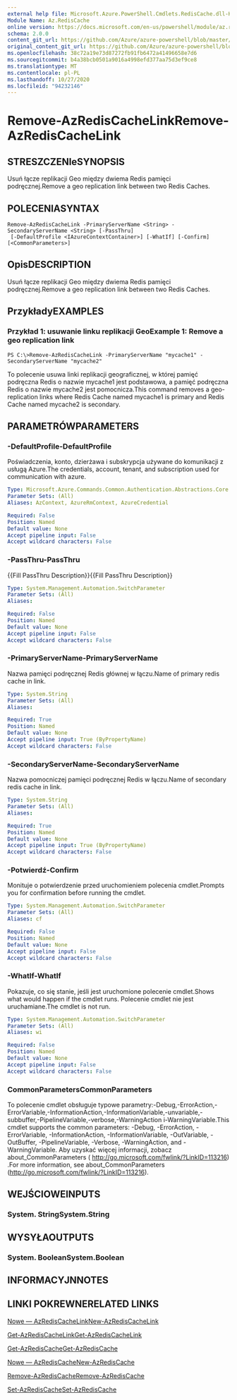 ```yaml
---
external help file: Microsoft.Azure.PowerShell.Cmdlets.RedisCache.dll-Help.xml
Module Name: Az.RedisCache
online version: https://docs.microsoft.com/en-us/powershell/module/az.rediscache/remove-azrediscachelink
schema: 2.0.0
content_git_url: https://github.com/Azure/azure-powershell/blob/master/src/RedisCache/RedisCache/help/Remove-AzRedisCacheLink.md
original_content_git_url: https://github.com/Azure/azure-powershell/blob/master/src/RedisCache/RedisCache/help/Remove-AzRedisCacheLink.md
ms.openlocfilehash: 38c72a19e73d87272fb91fb6472a41496658e7d6
ms.sourcegitcommit: b4a38bcb0501a9016a4998efd377aa75d3ef9ce8
ms.translationtype: MT
ms.contentlocale: pl-PL
ms.lasthandoff: 10/27/2020
ms.locfileid: "94232146"
---
```

# <span data-ttu-id="7d9ca-101">Remove-AzRedisCacheLink</span><span class="sxs-lookup"><span data-stu-id="7d9ca-101">Remove-AzRedisCacheLink</span></span>

## <span data-ttu-id="7d9ca-102">STRESZCZENIe</span><span class="sxs-lookup"><span data-stu-id="7d9ca-102">SYNOPSIS</span></span>
<span data-ttu-id="7d9ca-103">Usuń łącze replikacji Geo między dwiema Redis pamięci podręcznej.</span><span class="sxs-lookup"><span data-stu-id="7d9ca-103">Remove a geo replication link between two Redis Caches.</span></span>

## <span data-ttu-id="7d9ca-104">POLECENIA</span><span class="sxs-lookup"><span data-stu-id="7d9ca-104">SYNTAX</span></span>

```
Remove-AzRedisCacheLink -PrimaryServerName <String> -SecondaryServerName <String> [-PassThru]
 [-DefaultProfile <IAzureContextContainer>] [-WhatIf] [-Confirm] [<CommonParameters>]
```

## <span data-ttu-id="7d9ca-105">Opis</span><span class="sxs-lookup"><span data-stu-id="7d9ca-105">DESCRIPTION</span></span>
<span data-ttu-id="7d9ca-106">Usuń łącze replikacji Geo między dwiema Redis pamięci podręcznej.</span><span class="sxs-lookup"><span data-stu-id="7d9ca-106">Remove a geo replication link between two Redis Caches.</span></span>

## <span data-ttu-id="7d9ca-107">Przykłady</span><span class="sxs-lookup"><span data-stu-id="7d9ca-107">EXAMPLES</span></span>

### <span data-ttu-id="7d9ca-108">Przykład 1: usuwanie linku replikacji Geo</span><span class="sxs-lookup"><span data-stu-id="7d9ca-108">Example 1: Remove a geo replication link</span></span>
```
PS C:\>Remove-AzRedisCacheLink -PrimaryServerName "mycache1" -SecondaryServerName "mycache2"
```

<span data-ttu-id="7d9ca-109">To polecenie usuwa linki replikacji geograficznej, w której pamięć podręczna Redis o nazwie mycache1 jest podstawowa, a pamięć podręczna Redis o nazwie mycache2 jest pomocnicza.</span><span class="sxs-lookup"><span data-stu-id="7d9ca-109">This command removes a geo-replication links where Redis Cache named mycache1 is primary and Redis Cache named mycache2 is secondary.</span></span>

## <span data-ttu-id="7d9ca-110">PARAMETRÓW</span><span class="sxs-lookup"><span data-stu-id="7d9ca-110">PARAMETERS</span></span>

### <span data-ttu-id="7d9ca-111">-DefaultProfile</span><span class="sxs-lookup"><span data-stu-id="7d9ca-111">-DefaultProfile</span></span>
<span data-ttu-id="7d9ca-112">Poświadczenia, konto, dzierżawa i subskrypcja używane do komunikacji z usługą Azure.</span><span class="sxs-lookup"><span data-stu-id="7d9ca-112">The credentials, account, tenant, and subscription used for communication with azure.</span></span>

```yaml
Type: Microsoft.Azure.Commands.Common.Authentication.Abstractions.Core.IAzureContextContainer
Parameter Sets: (All)
Aliases: AzContext, AzureRmContext, AzureCredential

Required: False
Position: Named
Default value: None
Accept pipeline input: False
Accept wildcard characters: False
```

### <span data-ttu-id="7d9ca-113">-PassThru</span><span class="sxs-lookup"><span data-stu-id="7d9ca-113">-PassThru</span></span>
<span data-ttu-id="7d9ca-114">{{Fill PassThru Description}}</span><span class="sxs-lookup"><span data-stu-id="7d9ca-114">{{Fill PassThru Description}}</span></span>

```yaml
Type: System.Management.Automation.SwitchParameter
Parameter Sets: (All)
Aliases:

Required: False
Position: Named
Default value: None
Accept pipeline input: False
Accept wildcard characters: False
```

### <span data-ttu-id="7d9ca-115">-PrimaryServerName</span><span class="sxs-lookup"><span data-stu-id="7d9ca-115">-PrimaryServerName</span></span>
<span data-ttu-id="7d9ca-116">Nazwa pamięci podręcznej Redis głównej w łączu.</span><span class="sxs-lookup"><span data-stu-id="7d9ca-116">Name of primary redis cache in link.</span></span>

```yaml
Type: System.String
Parameter Sets: (All)
Aliases:

Required: True
Position: Named
Default value: None
Accept pipeline input: True (ByPropertyName)
Accept wildcard characters: False
```

### <span data-ttu-id="7d9ca-117">-SecondaryServerName</span><span class="sxs-lookup"><span data-stu-id="7d9ca-117">-SecondaryServerName</span></span>
<span data-ttu-id="7d9ca-118">Nazwa pomocniczej pamięci podręcznej Redis w łączu.</span><span class="sxs-lookup"><span data-stu-id="7d9ca-118">Name of secondary redis cache in link.</span></span>

```yaml
Type: System.String
Parameter Sets: (All)
Aliases:

Required: True
Position: Named
Default value: None
Accept pipeline input: True (ByPropertyName)
Accept wildcard characters: False
```

### <span data-ttu-id="7d9ca-119">-Potwierdź</span><span class="sxs-lookup"><span data-stu-id="7d9ca-119">-Confirm</span></span>
<span data-ttu-id="7d9ca-120">Monituje o potwierdzenie przed uruchomieniem polecenia cmdlet.</span><span class="sxs-lookup"><span data-stu-id="7d9ca-120">Prompts you for confirmation before running the cmdlet.</span></span>

```yaml
Type: System.Management.Automation.SwitchParameter
Parameter Sets: (All)
Aliases: cf

Required: False
Position: Named
Default value: None
Accept pipeline input: False
Accept wildcard characters: False
```

### <span data-ttu-id="7d9ca-121">-WhatIf</span><span class="sxs-lookup"><span data-stu-id="7d9ca-121">-WhatIf</span></span>
<span data-ttu-id="7d9ca-122">Pokazuje, co się stanie, jeśli jest uruchomione polecenie cmdlet.</span><span class="sxs-lookup"><span data-stu-id="7d9ca-122">Shows what would happen if the cmdlet runs.</span></span>
<span data-ttu-id="7d9ca-123">Polecenie cmdlet nie jest uruchamiane.</span><span class="sxs-lookup"><span data-stu-id="7d9ca-123">The cmdlet is not run.</span></span>

```yaml
Type: System.Management.Automation.SwitchParameter
Parameter Sets: (All)
Aliases: wi

Required: False
Position: Named
Default value: None
Accept pipeline input: False
Accept wildcard characters: False
```

### <span data-ttu-id="7d9ca-124">CommonParameters</span><span class="sxs-lookup"><span data-stu-id="7d9ca-124">CommonParameters</span></span>
<span data-ttu-id="7d9ca-125">To polecenie cmdlet obsługuje typowe parametry:-Debug,-ErrorAction,-ErrorVariable,-InformationAction,-InformationVariable,-unvariable,-subbuffer,-PipelineVariable,-verbose,-WarningAction i-WarningVariable.</span><span class="sxs-lookup"><span data-stu-id="7d9ca-125">This cmdlet supports the common parameters: -Debug, -ErrorAction, -ErrorVariable, -InformationAction, -InformationVariable, -OutVariable, -OutBuffer, -PipelineVariable, -Verbose, -WarningAction, and -WarningVariable.</span></span> <span data-ttu-id="7d9ca-126">Aby uzyskać więcej informacji, zobacz about_CommonParameters ( http://go.microsoft.com/fwlink/?LinkID=113216) .</span><span class="sxs-lookup"><span data-stu-id="7d9ca-126">For more information, see about_CommonParameters (http://go.microsoft.com/fwlink/?LinkID=113216).</span></span>

## <span data-ttu-id="7d9ca-127">WEJŚCIOWE</span><span class="sxs-lookup"><span data-stu-id="7d9ca-127">INPUTS</span></span>

### <span data-ttu-id="7d9ca-128">System. String</span><span class="sxs-lookup"><span data-stu-id="7d9ca-128">System.String</span></span>

## <span data-ttu-id="7d9ca-129">WYSYŁA</span><span class="sxs-lookup"><span data-stu-id="7d9ca-129">OUTPUTS</span></span>

### <span data-ttu-id="7d9ca-130">System. Boolean</span><span class="sxs-lookup"><span data-stu-id="7d9ca-130">System.Boolean</span></span>

## <span data-ttu-id="7d9ca-131">INFORMACYJN</span><span class="sxs-lookup"><span data-stu-id="7d9ca-131">NOTES</span></span>

## <span data-ttu-id="7d9ca-132">LINKI POKREWNE</span><span class="sxs-lookup"><span data-stu-id="7d9ca-132">RELATED LINKS</span></span>

[<span data-ttu-id="7d9ca-133">Nowe — AzRedisCacheLink</span><span class="sxs-lookup"><span data-stu-id="7d9ca-133">New-AzRedisCacheLink</span></span>](./New-AzRedisCacheLink.md)

[<span data-ttu-id="7d9ca-134">Get-AzRedisCacheLink</span><span class="sxs-lookup"><span data-stu-id="7d9ca-134">Get-AzRedisCacheLink</span></span>](./Get-AzRedisCacheLink.md)

[<span data-ttu-id="7d9ca-135">Get-AzRedisCache</span><span class="sxs-lookup"><span data-stu-id="7d9ca-135">Get-AzRedisCache</span></span>](./Get-AzRedisCache.md)

[<span data-ttu-id="7d9ca-136">Nowe — AzRedisCache</span><span class="sxs-lookup"><span data-stu-id="7d9ca-136">New-AzRedisCache</span></span>](./New-AzRedisCache.md)

[<span data-ttu-id="7d9ca-137">Remove-AzRedisCache</span><span class="sxs-lookup"><span data-stu-id="7d9ca-137">Remove-AzRedisCache</span></span>](./Remove-AzRedisCache.md)

[<span data-ttu-id="7d9ca-138">Set-AzRedisCache</span><span class="sxs-lookup"><span data-stu-id="7d9ca-138">Set-AzRedisCache</span></span>](./Set-AzRedisCache.md)
